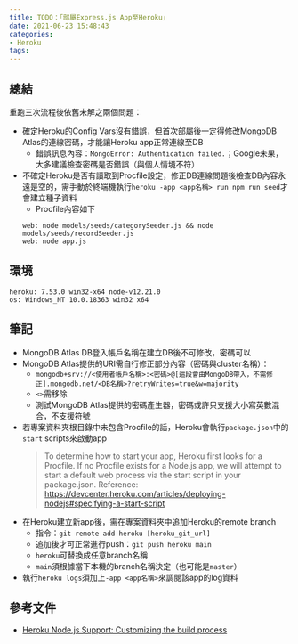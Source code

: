 ```yaml
---
title: TODO：「部屬Express.js App至Heroku」
date: 2021-06-23 15:48:43
categories:
- Heroku
tags:
---
```


## 總結
重跑三次流程後依舊未解之兩個問題：
- 確定Heroku的Config Vars沒有錯誤，但首次部屬後一定得修改MongoDB Atlas的連線密碼，才能讓Heroku app正常連線至DB
  - 錯誤訊息內容：`MongoError: Authentication failed.`；Google未果，大多建議檢查密碼是否錯誤（與個人情境不符）
- 不確定Heroku是否有讀取到Procfile設定，修正DB連線問題後檢查DB內容永遠是空的，需手動於終端機執行`heroku -app <app名稱> run npm run seed`才會建立種子資料
  - Procfile內容如下
  ```
  web: node models/seeds/categorySeeder.js && node models/seeds/recordSeeder.js
  web: node app.js
  ```


## 環境
```
heroku: 7.53.0 win32-x64 node-v12.21.0
os: Windows_NT 10.0.18363 win32 x64
```


## 筆記
- MongoDB Atlas DB登入帳戶名稱在建立DB後不可修改，密碼可以
- MongoDB Atlas提供的URI需自行修正部分內容（密碼與cluster名稱）：
  - `mongodb+srv://<使用者帳戶名稱>:<密碼>@[這段會由MongoDB帶入，不需修正].mongodb.net/<DB名稱>?retryWrites=true&w=majority`
  - `<>`需移除
  - 測試MongoDB Atlas提供的密碼產生器，密碼或許只支援大小寫英數混合，不支援符號
- 若專案資料夾根目錄中未包含Procfile的話，Heroku會執行`package.json`中的`start` scripts來啟動app
  > To determine how to start your app, Heroku first looks for a Procfile. If no Procfile exists for a Node.js app, we will attempt to start a default web process via the start script in your package.json. Reference: https://devcenter.heroku.com/articles/deploying-nodejs#specifying-a-start-script
- 在Heroku建立新app後，需在專案資料夾中追加Heroku的remote branch
  - 指令：`git remote add heroku [heroku_git_url]`
  - 追加後才可正常進行push：`git push heroku main`
  - `heroku`可替換成任意branch名稱
  - `main`須根據當下本機的branch名稱決定（也可能是`master`）
- 執行`heroku logs`須加上`-app <app名稱>`來調閱該app的log資料


## 參考文件
- [Heroku Node.js Support: Customizing the build process](https://devcenter.heroku.com/articles/nodejs-support#customizing-the-build-process)